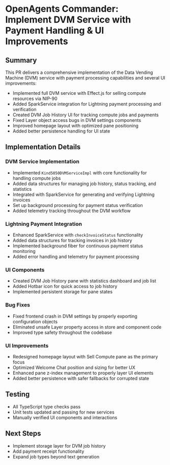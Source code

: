 # OpenAgents Commander: Implement DVM Service with Payment Handling & UI Improvements

## Summary
This PR delivers a comprehensive implementation of the Data Vending Machine (DVM) service with payment processing capabilities and several UI improvements:

- Implemented full DVM service with Effect.js for selling compute resources via NIP-90
- Added SparkService integration for Lightning payment processing and verification
- Created DVM Job History UI for tracking compute jobs and payments
- Fixed Layer object access bugs in DVM settings components
- Improved homepage layout with optimized pane positioning
- Added better persistence handling for UI state

## Implementation Details

### DVM Service Implementation
- Implemented `Kind5050DVMServiceImpl` with core functionality for handling compute jobs
- Added data structures for managing job history, status tracking, and statistics
- Integrated with SparkService for generating and verifying Lightning invoices
- Set up background processing for payment status verification
- Added telemetry tracking throughout the DVM workflow

### Lightning Payment Integration
- Enhanced SparkService with `checkInvoiceStatus` functionality
- Added data structures for tracking invoices in job history
- Implemented background fiber for continuous payment status monitoring
- Added error handling and telemetry for payment processing

### UI Components
- Created DVM Job History pane with statistics dashboard and job list
- Added Hotbar icon for quick access to job history
- Implemented persistent storage for pane states

### Bug Fixes
- Fixed frontend crash in DVM settings by properly exporting configuration objects
- Eliminated unsafe Layer property access in store and component code
- Improved type safety throughout the codebase

### UI Improvements
- Redesigned homepage layout with Sell Compute pane as the primary focus
- Optimized Welcome Chat position and sizing for better UX
- Enhanced pane z-index management to properly layer UI elements
- Added better persistence with safer fallbacks for corrupted state

## Testing
- All TypeScript type checks pass
- Unit tests updated and passing for new services
- Manually verified UI components and interactions

## Next Steps
- Implement storage layer for DVM job history
- Add payment receipt functionality
- Expand job types beyond text generation